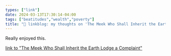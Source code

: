 ```yaml
---
types: ["link"]
date: 2024-03-13T17:30:14-04:00
tags: ["beatitudes","wealth","poverty"]
title: "🔗 linkblog: my thoughts on 'The Meek Who Shall Inherit the Earth Lodge a Complaint'"
---
```

Really enjoyed this.

[link to "The Meek Who Shall Inherit the Earth Lodge a Complaint"](https://www.mcsweeneys.net/articles/the-meek-who-shall-inherit-the-earth-lodge-a-complaint)
